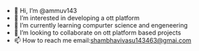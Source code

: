 - 👋 Hi, I’m @ammuv143
- 👀 I’m interested in developing a ott platform
- 🌱 I’m currently learning compurter science and engeneering
- 💞️ I’m looking to collaborate on ott platform based projects
- 📫 How to reach me email:shambhavivasu143463@gmai.com

<!---
ammuv143/ammuv143 is a ✨ special ✨ repository because its `README.md` (this file) appears on your GitHub profile.
You can click the Preview link to take a look at your changes.
--->
